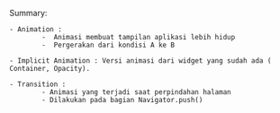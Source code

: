 Summary: 

    - Animation : 
            -  Animasi membuat tampilan aplikasi lebih hidup
            -  Pergerakan dari kondisi A ke B

    - Implicit Animation : Versi animasi dari widget yang sudah ada ( Container, Opacity).

    - Transition :
            - Animasi yang terjadi saat perpindahan halaman
            - Dilakukan pada bagian Navigator.push()  
